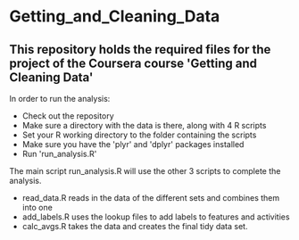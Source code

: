 Getting_and_Cleaning_Data
=========================

This repository holds the required files for the project of the Coursera course 'Getting and Cleaning Data'
-------------------------

In order to run the analysis:
* Check out the repository
* Make sure a directory with the data is there, along with 4 R scripts 
* Set your R working directory to the folder containing the scripts
* Make sure you have the 'plyr' and 'dplyr' packages installed
* Run 'run_analysis.R'

The main script run_analysis.R will use the other 3 scripts to complete the analysis.
* read_data.R reads in the data of the different sets and combines them into one
* add_labels.R uses the lookup files to add labels to features and activities
* calc_avgs.R takes the data and creates the final tidy data set.